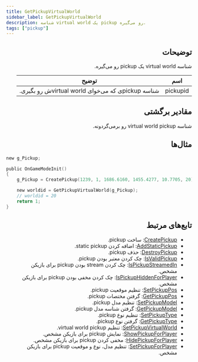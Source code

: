 ```yaml
---
title: GetPickupVirtualWorld
sidebar_label: GetPickupVirtualWorld
description: شناسه virtual world یک pickup رو می‌گیره.
tags: ["pickup"]
---
```


<VersionWarn version='omp v1.1.0.2612' />

<div dir="rtl" style={{ textAlign: "right" }}>

## توضیحات

شناسه virtual world یک pickup رو می‌گیره.

| اسم     | توضیح                                          |
|----------|------------------------------------------------------|
| pickupid | شناسه pickupی که می‌خوای virtual worldش رو بگیری. |

## مقادیر برگشتی

شناسه virtual world pickup رو برمی‌گردونه.

## مثال‌ها

</div>

```c
new g_Pickup;

public OnGameModeInit()
{
    g_Pickup = CreatePickup(1239, 1, 1686.6160, 1455.4277, 10.7705, 20);

    new worldid = GetPickupVirtualWorld(g_Pickup);
    // worldid = 20
    return 1;
}
```

<div dir="rtl" style={{ textAlign: "right" }}>

## تابع‌های مرتبط

- [CreatePickup](CreatePickup): ساخت pickup.
- [AddStaticPickup](AddStaticPickup): اضافه کردن static pickup.
- [DestroyPickup](DestroyPickup): حذف pickup.
- [IsValidPickup](IsValidPickup): چک کردن معتبر بودن pickup.
- [IsPickupStreamedIn](IsPickupStreamedIn): چک کردن stream بودن pickup برای بازیکن مشخص.
- [IsPickupHiddenForPlayer](IsPickupHiddenForPlayer): چک کردن مخفی بودن pickup برای بازیکن مشخص.
- [SetPickupPos](SetPickupPos): تنظیم موقعیت pickup.
- [GetPickupPos](GetPickupPos): گرفتن مختصات pickup.
- [SetPickupModel](SetPickupModel): تنظیم مدل pickup.
- [GetPickupModel](GetPickupModel): گرفتن شناسه مدل pickup.
- [SetPickupType](SetPickupType): تنظیم نوع pickup.
- [GetPickupType](GetPickupType): گرفتن نوع pickup.
- [SetPickupVirtualWorld](SetPickupVirtualWorld): تنظیم virtual world pickup.
- [ShowPickupForPlayer](ShowPickupForPlayer): نمایش pickup برای بازیکن مشخص.
- [HidePickupForPlayer](HidePickupForPlayer): مخفی کردن pickup برای بازیکن مشخص.
- [SetPickupForPlayer](SetPickupForPlayer): تنظیم مدل، نوع و موقعیت pickup برای بازیکن مشخص.

</div>